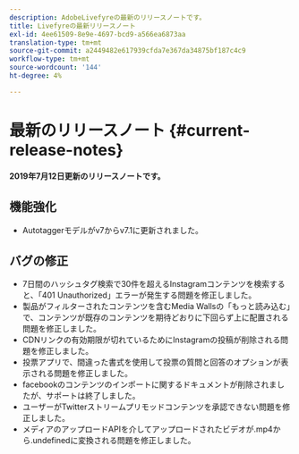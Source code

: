 ```yaml
---
description: AdobeLivefyreの最新のリリースノートです。
title: Livefyreの最新リリースノート
exl-id: 4ee61509-8e9e-4697-bcd9-a566ea6873aa
translation-type: tm+mt
source-git-commit: a2449482e617939cfda7e367da34875bf187c4c9
workflow-type: tm+mt
source-wordcount: '144'
ht-degree: 4%

---
```


# 最新のリリースノート {#current-release-notes}

**2019年7月12日更新のリリースノートです。**

## 機能強化

* Autotaggerモデルがv7からv7.1に更新されました。

## バグの修正

* 7日間のハッシュタグ検索で30件を超えるInstagramコンテンツを検索すると、「401 Unauthorized」エラーが発生する問題を修正しました。
* 製品がフィルターされたコンテンツを含むMedia Wallsの「もっと読み込む」で、コンテンツが既存のコンテンツを期待どおりに下回らず上に配置される問題を修正しました。
* CDNリンクの有効期限が切れているためにInstagramの投稿が削除される問題を修正しました。
* 投票アプリで、間違った書式を使用して投票の質問と回答のオプションが表示される問題を修正しました。
* facebookのコンテンツのインポートに関するドキュメントが削除されましたが、サポートは終了しました。
* ユーザーがTwitterストリームプリモッドコンテンツを承認できない問題を修正しました。
* メディアのアップロードAPIを介してアップロードされたビデオが.mp4から.undefinedに変換される問題を修正しました。
